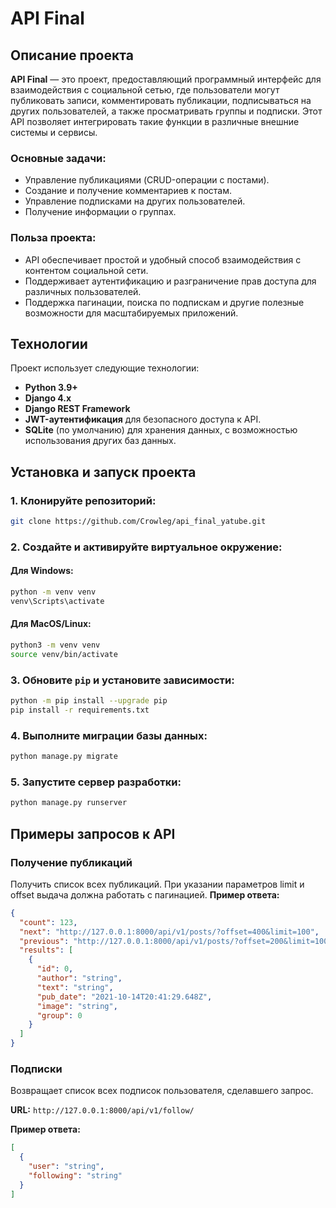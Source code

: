 # API Final

## Описание проекта

**API Final** — это проект, предоставляющий программный интерфейс для взаимодействия с социальной сетью, где пользователи могут публиковать записи, комментировать публикации, подписываться на других пользователей, а также просматривать группы и подписки. Этот API позволяет интегрировать такие функции в различные внешние системы и сервисы.

### Основные задачи:
- Управление публикациями (CRUD-операции с постами).
- Создание и получение комментариев к постам.
- Управление подписками на других пользователей.
- Получение информации о группах.


### Польза проекта:
- API обеспечивает простой и удобный способ взаимодействия с контентом социальной сети.
- Поддерживает аутентификацию и разграничение прав доступа для различных пользователей.
- Поддержка пагинации, поиска по подпискам и другие полезные возможности для масштабируемых приложений.

## Технологии

Проект использует следующие технологии:
- **Python 3.9+**
- **Django 4.x**
- **Django REST Framework**
- **JWT-аутентификация** для безопасного доступа к API.
- **SQLite** (по умолчанию) для хранения данных, с возможностью использования других баз данных.

## Установка и запуск проекта

### 1. Клонируйте репозиторий:
```bash
git clone https://github.com/Crowleg/api_final_yatube.git
```

### 2. Создайте и активируйте виртуальное окружение:

#### Для Windows:
```bash
python -m venv venv
venv\Scripts\activate
```

#### Для MacOS/Linux:
```bash
python3 -m venv venv
source venv/bin/activate
```

### 3. Обновите `pip` и установите зависимости:
```bash
python -m pip install --upgrade pip
pip install -r requirements.txt
```

### 4. Выполните миграции базы данных:
```bash
python manage.py migrate
```

### 5. Запустите сервер разработки:
```bash
python manage.py runserver
```


## Примеры запросов к API

### Получение публикаций
Получить список всех публикаций. При указании параметров limit и offset выдача должна работать с пагинацией.
**Пример ответа:**
```json
{
  "count": 123,
  "next": "http://127.0.0.1:8000/api/v1/posts/?offset=400&limit=100",
  "previous": "http://127.0.0.1:8000/api/v1/posts/?offset=200&limit=100",
  "results": [
    {
      "id": 0,
      "author": "string",
      "text": "string",
      "pub_date": "2021-10-14T20:41:29.648Z",
      "image": "string",
      "group": 0
    }
  ]
}
```

### Подписки
Возвращает список всех подписок пользователя, сделавшего запрос.

**URL:** `http://127.0.0.1:8000/api/v1/follow/`

**Пример ответа:**
```json
[
  {
    "user": "string",
    "following": "string"
  }
]
```

